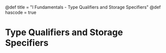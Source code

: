 @def title = "I Fundamentals - Type Qualifiers and Storage Specifiers"
@def hascode = true

# Type Qualifiers and Storage Specifiers


